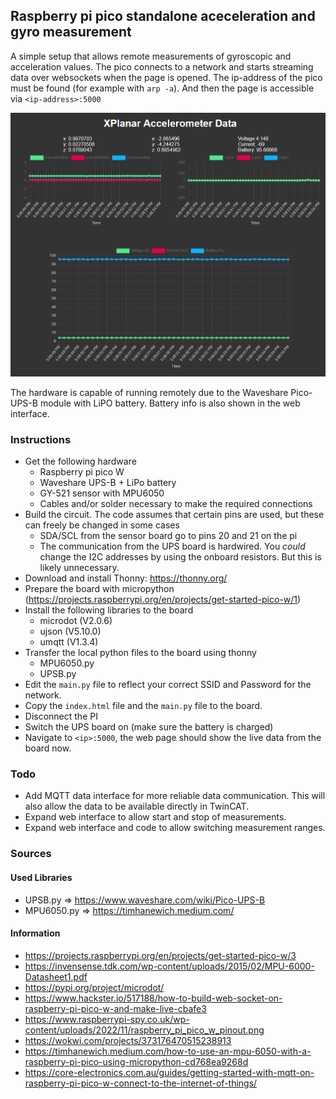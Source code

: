 ## Raspberry pi pico standalone aceceleration and gyro measurement

A simple setup that allows remote measurements of gyroscopic and acceleration values. The pico connects to a network and starts streaming data over websockets when the page is opened. The ip-address of the pico must be found (for example with `arp -a`). And then the page is accessible via `<ip-address>:5000`

![](images/240821-page.png)

The hardware is capable of running remotely due to the Waveshare Pico-UPS-B module with LiPO battery. Battery info is also shown in the web interface.

### Instructions
- Get the following hardware
    - Raspberry pi pico W
    - Waveshare UPS-B + LiPo battery
    - GY-521 sensor with MPU6050
    - Cables and/or solder necessary to make the required connections
- Build the circuit. The code assumes that certain pins are used, but these can freely be changed in some cases
    - SDA/SCL from the sensor board go to pins 20 and 21 on the pi
    - The communication from the UPS board is hardwired. You *could* change the I2C addresses by using the onboard resistors. But this is likely unnecessary.
- Download and install Thonny: https://thonny.org/
- Prepare the board with micropython (https://projects.raspberrypi.org/en/projects/get-started-pico-w/1)
- Install the following libraries to the board
    - microdot (V2.0.6)
    - ujson (V5.10.0)
    - umqtt (V1.3.4)
- Transfer the local python files to the board using thonny
    - MPU6050.py
    - UPSB.py
- Edit the `main.py` file to reflect your correct SSID and Password for the network.
- Copy the `index.html` file and the `main.py` file to the board.
- Disconnect the PI
- Switch the UPS board on (make sure the battery is charged)
- Navigate to `<ip>:5000`, the web page should show the live data from the board now.

### Todo
- Add MQTT data interface for more reliable data communication. This will also allow the data to be available directly in TwinCAT.
- Expand web interface to allow start and stop of measurements.
- Expand web interface and code to allow switching measurement ranges.

### Sources

#### Used Libraries
- UPSB.py => https://www.waveshare.com/wiki/Pico-UPS-B
- MPU6050.py => https://timhanewich.medium.com/

#### Information
- https://projects.raspberrypi.org/en/projects/get-started-pico-w/3
- https://invensense.tdk.com/wp-content/uploads/2015/02/MPU-6000-Datasheet1.pdf
- https://pypi.org/project/microdot/
- https://www.hackster.io/517188/how-to-build-web-socket-on-raspberry-pi-pico-w-and-make-live-cbafe3
- https://www.raspberrypi-spy.co.uk/wp-content/uploads/2022/11/raspberry_pi_pico_w_pinout.png
- https://wokwi.com/projects/373176470515238913
- https://timhanewich.medium.com/how-to-use-an-mpu-6050-with-a-raspberry-pi-pico-using-micropython-cd768ea9268d
- https://core-electronics.com.au/guides/getting-started-with-mqtt-on-raspberry-pi-pico-w-connect-to-the-internet-of-things/
